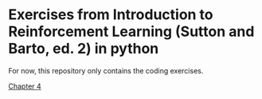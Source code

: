 # Exercises from Introduction to Reinforcement Learning (Sutton and Barto, ed. 2) in python
For now, this repository only contains the coding exercises.

[Chapter 4](https://github.com/maurock/Intro-to-RL-Sutton-Barto-exercises/tree/master/Chapter%204)
